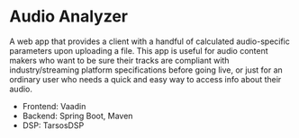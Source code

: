 # Audio Analyzer
A web app that provides a client with a handful of calculated audio-specific parameters upon uploading a file. This app is useful for audio content makers who want to be sure their tracks are compliant with industry/streaming platform specifications before going live, or just for an ordinary user who needs a quick and easy way to access info about their audio.

- Frontend: Vaadin
- Backend: Spring Boot, Maven
- DSP: TarsosDSP
